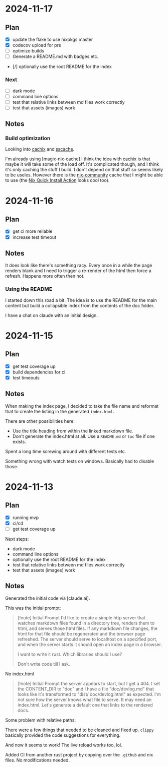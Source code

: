 # 2024-11-17

## Plan

- [x] update the flake to use nixpkgs master
- [x] codecov upload for prs
- [ ] optimize builds
- [ ] Generate a README.md with badges etc. 
- [/] optionally use the root README for the index

### Next

- [ ] dark mode
- [ ] command line options
- [ ] test that relative links between md files work correctly
- [ ] test that assets (images) work

## Notes

### Build optimization

Looking into [cachix] and [sscache].

I'm already using [magix-nix-cache] I think the idea with [cachix] is that 
maybe it will take some of the load off. It's complicated though, and I think
it's only caching the stuff I build. I don't depend on that stuff so seems 
likely to be useles. However there is the [nix-community] cache that I might
be able to use (the [Nix Quick Install Action] looks cool too).


[cachix]: https://app.cachix.org/
[sscache]: https://github.com/mozilla/sccache
[magic-nix-cache]: https://github.com/DeterminateSystems/magic-nix-cache-action
[nix-community]: https://app.cachix.org/cache/nix-community
[Nix Quick Install Action]: https://github.com/nixbuild/nix-quick-install-action 
# 2024-11-16

## Plan

- [x] get ci more reliable
- [x] increase test timeout

## Notes

It does look like there's something racy. Every once in a while the page
renders blank and I need to trigger a re-render of the html then force a 
refresh. Happens more often then not.

### Using the README

I started down this road a bit. The idea is to use the README for the main
content but build a collapsible index from the contents of the doc folder.

I have a chat on claude with an initial design.

# 2024-11-15

## Plan

- [x] get test coverage up
- [x] build dependencies for ci
- [x] test timeouts

## Notes

When making the index page, I decided to take the file name and 
reformat that to create the listing in the generated `index.html`.

There are other possibilities here:
- Use the title heading from within the linked markdown file.
- Don't generate the index.html at all. Use a `README.md` or `toc`
  file if one exists.

Spent a long time screwing around with different tests etc.

Something wrong with watch tests on windows. Basically had to disable those.

# 2024-11-13

## Plan

- [x] running mvp
- [x] ci/cd
- [ ] get test coverage up

Next steps:
- dark mode
- command line options
- optionally use the root README for the index
- test that relative links between md files work correctly
- test that assets (images) work

## Notes

Generated the initial code via [claude.ai].

This was the initial prompt:

> [!note] Initial Prompt
> I'd like to create a simple http server that watches markdown files found
> in a directory tree, renders them to html, and serves those html files. If any
> markdown file changes, the html for that file should be regenerated and the
> browser page refreshed. The server should serve to localhost on a specified
> port, and when the server starts it should open an index page in a browser.
> 
> I want to write it rust. Which libraries should I use?
>
> Don't write code till I ask.

No index.html

> [!note] Initial Prompt
> the server appears to start, but I get a 404. I set the CONTENT_DIR to "doc"
> and I have a file "doc/devlog.md" that looks like it's transformed to "dist/
> doc/devlog.html" as expected. I'm not sure how the server knows what file to
> serve. It may need an index.html. Let's generate a default one that links to the
> rendered docs.

Some problem with relative paths.

There were a few things that needed to be cleaned and fixed up. `clippy`
basically provided the code suggestions for everything.

And now it seems to work! The live reload works too, lol.

Added CI from another rust project by copying over the `.github` and nix files.
No modifications needed.
